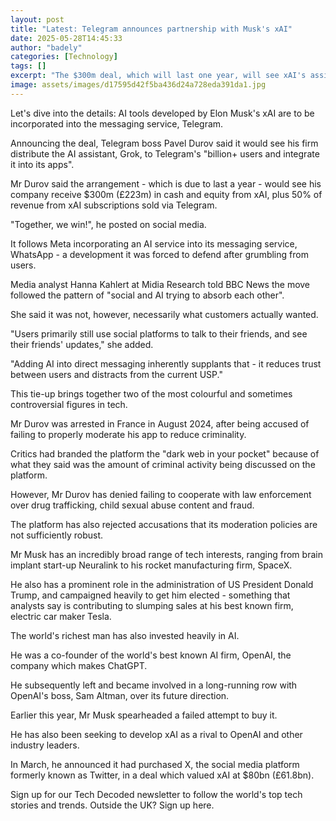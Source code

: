 ```yaml
---
layout: post
title: "Latest: Telegram announces partnership with Musk's xAI"
date: 2025-05-28T14:45:33
author: "badely"
categories: [Technology]
tags: []
excerpt: "The $300m deal, which will last one year, will see xAI's assistant Grok integrated into Telegram."
image: assets/images/d17595d42f5ba436d24a728eda391da1.jpg
---
```


Let's dive into the details: AI tools developed by Elon Musk's xAI are to be incorporated into the messaging service, Telegram. 

Announcing the deal, Telegram boss Pavel Durov said it would see his firm distribute the AI assistant, Grok, to Telegram's "billion+ users and integrate it into its apps".

Mr Durov said the arrangement - which is due to last a year - would see his company receive $300m (£223m) in cash and equity from xAI, plus 50% of revenue from xAI subscriptions sold via Telegram.

"Together, we win!", he posted on social media.

It follows Meta incorporating an AI service into its messaging service, WhatsApp - a development it was forced to defend after grumbling from users.

Media analyst Hanna Kahlert at Midia Research told BBC News the move followed the pattern of "social and AI trying to absorb each other".

She said it was not, however, necessarily what customers actually wanted.

"Users primarily still use social platforms to talk to their friends, and see their friends' updates," she added. 

"Adding AI into direct messaging inherently supplants that - it reduces trust between users and distracts from the current USP."

This tie-up brings together two of the most colourful and sometimes controversial figures in tech.

Mr Durov was arrested in France in August 2024, after being accused of failing to properly moderate his app to reduce criminality.

Critics had branded the platform the "dark web in your pocket" because of what they said was the amount of criminal activity being discussed on the platform.

However, Mr Durov has denied failing to cooperate with law enforcement over drug trafficking, child sexual abuse content and fraud. 

The platform has also rejected accusations that its moderation policies are not sufficiently robust.

Mr Musk has an incredibly broad range of tech interests, ranging from brain implant start-up Neuralink to his rocket manufacturing firm, SpaceX.

He also has a prominent role in the administration of US President Donald Trump, and campaigned heavily to get him elected - something that analysts say is contributing to slumping sales at his best known firm, electric car maker Tesla.

The world's richest man has also invested heavily in AI.

He was a co-founder of the world's best known AI firm, OpenAI, the company which makes ChatGPT.

He subsequently left and became involved in a long-running row with OpenAI's boss, Sam Altman, over its future direction. 

Earlier this year, Mr Musk spearheaded a failed attempt to buy it.

He has also been seeking to develop xAI as a rival to OpenAI and other industry leaders.

In March, he announced it had purchased X, the social media platform formerly known as Twitter, in a deal which valued xAI at $80bn (£61.8bn).

Sign up for our Tech Decoded newsletter to follow the world's top tech stories and trends. Outside the UK? Sign up here.


